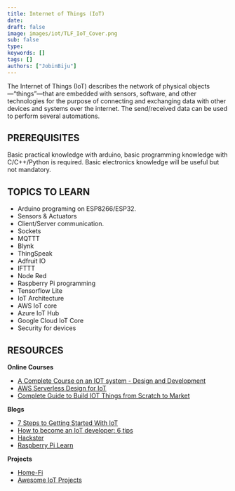 ```yaml
---
title: Internet of Things (IoT) 
date: 
draft: false
image: images/iot/TLF_IoT_Cover.png
sub: false
type: 
keywords: []
tags: []
authors: ["JobinBiju"]
---
```


The Internet of Things (IoT) describes the network of physical objects—“things”—that are embedded with sensors, software, and other technologies for the purpose of connecting and exchanging data with other devices and systems over the internet. The send/received data can be used to perform several automations.





## PREREQUISITES

Basic practical knowledge with arduino, basic programming knowledge with C/C++/Python is required. Basic electronics knowledge will be useful but not mandatory. 


## TOPICS TO LEARN

- Arduino programing on ESP8266/ESP32.
- Sensors & Actuators
- Client/Server communication.
- Sockets
- MQTTT
- Blynk
- ThingSpeak
- Adfruit IO
- IFTTT
- Node Red
- Raspberry Pi programming
- Tensorflow Lite
- IoT Architecture
- AWS IoT core
- Azure IoT Hub
- Google Cloud IoT Core
- Security for devices


## RESOURCES

**Online Courses**

- [A Complete Course on an IOT system - Design and Development](https://www.udemy.com/course/a-complete-course-on-an-iot-system-design-and-development/)
- [AWS Serverless Design for IoT](https://www.udemy.com/course/aws-serverless-design-for-iot/)
- [Complete Guide to Build IOT Things from Scratch to Market](https://www.udemy.com/course/complete-guide-to-build-iot-things-from-scratch-to-market/)


**Blogs**

- [7 Steps to Getting Started With IoT](https://www.geeksforgeeks.org/7-steps-to-getting-started-with-iot/)
- [How to become an IoT developer: 6 tips](https://www.techrepublic.com/article/how-to-become-an-iot-developer-6-tips/)
- [Hackster](https://www.hackster.io/)
- [Raspberry Pi Learn](https://www.raspberrypi.org/learn/)



**Projects**

- [Home-Fi](https://github.com/JobinBiju/Home-Fi)
- [Awesome IoT Projects](https://github.com/phodal/awesome-iot-projects)





